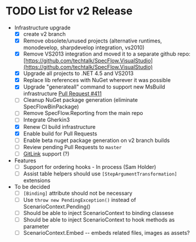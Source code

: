 # TODO List for v2 Release

- Infrastructure upgrade
  - [x] create v2 branch
  - [x] Remove obsolete/unused projects (alternative runtimes, monodevelop, sharpdevelop integration, vs2010)
  - [x] Remove VS2013 integration and moved it to a separate github repo: [https://github.com/techtalk/SpecFlow.VisualStudio](https://github.com/techtalk/SpecFlow.VisualStudio)
  - [x] Upgrade all projects to .NET 4.5 and VS2013
  - [x] Replace lib references with NuGet wherever it was possible
  - [x] Upgrade "generateall" command to support new MsBuild infrastructure [Pull Request #411](https://github.com/techtalk/SpecFlow/pull/411)
  - [ ] Cleanup NuGet package generation (eliminate SpecFlowBinPackage)
  - [ ] Remove SpecFlow.Reporting from the main repo
  - [ ] Integrate Gherkin3
  - [x] Renew CI build infrastructure
  - [x] Enable build for Pull Requests
  - [ ] Enable beta nuget package generation on v2 branch builds
  - [ ] Review pending Pull Requests to `master`
  - [ ] [GitLink](https://github.com/catenalogic/gitlink) support (?)

- Features
  - [ ] Support for ordering hooks - In process (Sam Holder)
  - [ ] Assist table helpers should use `[StepArgumentTransformation]` extensions

- To be decided
  - [ ] `[Binding]` attribute should not be necessary
  - [ ] Use `throw new PendingException()` instead of ScenarioContext.Pending()
  - [ ] Should be able to inject ScenarioContext to binding classese
  - [ ] Should be able to inject ScenarioContext to hook methods as parameter
  - [ ] ScenarioContext.Embed -- embeds related files, images as assets?